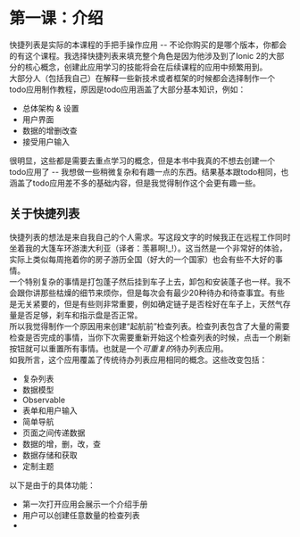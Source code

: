 # 第一课：介绍
  
快捷列表是实际的本课程的手把手操作应用 -- 不论你购买的是哪个版本，你都会的有这个课程。我选择快捷列表来填充整个角色是因为他涉及到了Ionic 2的大部分的核心概念，创建此应用学习的技能将会在后续课程的应用中频繁用到。  
大部分人（包括我自己）在解释一些新技术或者框架的时候都会选择制作一个todo应用制作教程，原因是todo应用涵盖了大部分基本知识，例如：
* 总体架构 & 设置
* 用户界面
* 数据的增删改查
* 接受用户输入

很明显，这些都是需要去重点学习的概念，但是本书中我真的不想去创建一个todo应用了 -- 我想做一些稍微复杂和有趣一点的东西。结果基本跟todo相同，也涵盖了todo应用差不多的基础内容，但是我觉得制作这个会更有趣一些。  
  
## 关于快捷列表
快捷列表的想法是来自我自己的个人需求。写这段文字的时候我正在远程工作同时坐着我的大篷车环游澳大利亚（译者：羡慕啊!_!）。这当然是一个非常好的体验，实际上类似每周拖着你的房子游历全国（好大的一个国家）也会有些不大好的事情。  
一个特别复杂的事情是打包蓬子然后挂到车子上去，卸包和安装蓬子也一样。我不会跟你讲那些枯燥的细节来烦你，但是每次会有最少20种待办和待查事宜。有些是无关紧要的，但是有些则非常重要，例如确定链子是否栓好在车子上，天然气存量是否足够，刹车和指示盘是否正常。  
所以我觉得制作一个原因用来创建“起航前”检查列表。检查列表包含了大量的需要检查是否完成的事情，当你下次需要重新开始这个检查列表的时候，点击一个刷新按钮就可以重置所有事情。也就是一个*可重复的*待办列表应用。  
如我所言，这个应用覆盖了传统待办列表应用相同的概念。这些改变包括：
* 复杂列表
* 数据模型
* Observable
* 表单和用户输入
* 简单导航
* 页面之间传递数据
* 数据的增，删，改，查
* 数据存储和获取
* 定制主题
  
以下是由于的具体功能：
* 第一次打开应用会展示一个介绍手册
* 用户可以创建任意数量的检查列表
* 